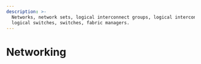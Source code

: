 ```yaml
---
description: >-
  Networks, network sets, logical interconnect groups, logical interconnects,
  logical switches, switches, fabric managers.
---
```


# Networking

